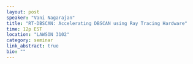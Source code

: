 ```yaml
---
layout: post
speaker: "Vani Nagarajan"
title: "RT-DBSCAN: Accelerating DBSCAN using Ray Tracing Hardware"
time: 12p EST
location: "LAWSON 3102"
category: seminar
link_abstract: true
bio: ""
---
```

